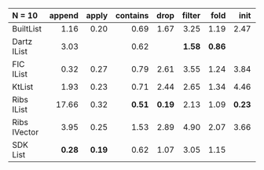 | N = 10 | append | apply | contains | drop | filter | fold | init | map | prepend | reverse | tail | take | update |
| :--- | ---: | ---: | ---: | ---: | ---: | ---: | ---: | ---: | ---: | ---: | ---: | ---: | ---: |
| BuiltList | 1.16 | 0.20 | 0.69 | 1.67 | 3.25 | 1.19 | 2.47 | 3.55 | 1.70 | 3.23 | 2.41 | 1.67 | 1.16 |
| Dartz IList | 3.03 |   | 0.62 |   | **1.58** | **0.86** |   | **1.51** | 0.14 | 1.11 | 0.30 |   |   |
| FIC IList | 0.32 | 0.27 | 0.79 | 2.61 | 3.55 | 1.24 | 3.84 | 3.42 | 1.31 | 5.46 | 3.68 | 2.58 | 0.86 |
| KtList | 1.93 | 0.23 | 0.71 | 2.44 | 2.65 | 1.34 | 4.46 | 3.26 |   | 1.56 | 2.92 | 3.42 |   |
| Ribs IList | 17.66 | 0.32 | **0.51** | **0.19** | 2.13 | 1.09 | **0.23** | 2.05 | **0.13** | **0.90** | **0.04** | **0.86** | 1.51 |
| Ribs IVector | 3.95 | 0.25 | 1.53 | 2.89 | 4.90 | 2.07 | 3.66 | 1.66 | 3.74 | 7.67 | 3.70 | 2.77 | 0.62 |
| SDK List | **0.28** | **0.19** | 0.62 | 1.07 | 3.05 | 1.15 |   | 2.88 | 0.28 | 2.60 | 1.63 | 1.11 | **0.22** |
